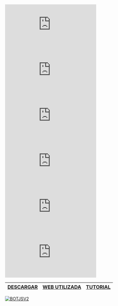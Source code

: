 ![IMAGEN](https://images-ext-2.discordapp.net/external/a7QglSHHDSAyYQNO17fGLXvVXU2cApG-hxz97PUdL2o/%3Ffontsize%3D38%26textcolor%3Dbot%26text%3DBOT/http/fortnitefontgenerator.com/img.php)
![IMAGEN](https://images-ext-1.discordapp.net/external/uxGrWt_noxvvcHQMzkDh6hDA_RAVcYcXRgmsfgVFox0/%3Ffontsize%3D38%26textcolor%3Dbot%26text%3DDE/http/fortnitefontgenerator.com/img.php)
![IMAGEN](https://images-ext-2.discordapp.net/external/YNrnn1YLK0SkeGlsyEUdEUMxkR-nDCYNCxF4yAcMdJA/%3Ffontsize%3D38%26textcolor%3D16bbf2%26text%3DDISCORD/http/fortnitefontgenerator.com/img.php)
![IMAGEN](https://images-ext-1.discordapp.net/external/aDLdodqzJOGCKATCuyL81j75IxG9t94zaYT6mp9sjpI/%3Ffontsize%3D38%26textcolor%3Dbot%26text%3DEN/http/fortnitefontgenerator.com/img.php)
![IMAGEN](https://images-ext-1.discordapp.net/external/XAxBn07lQUUJm-d8gLprTV9CdPAneiIt1eoZhkffTto/%3Ffontsize%3D38%26textcolor%3De39414%26text%3DJAVASCRIPT/http/fortnitefontgenerator.com/img.php)
![IMAGEN](https://images-ext-1.discordapp.net/external/L-1_-G9Kyf-SF-2pxoUUSk0yqIPvfui0nAirW31ZjHk/%3Ffontsize%3D38%26textcolor%3De%26text%3DV2/http/fortnitefontgenerator.com/img.php)

| [DESCARGAR](https://github.com/Whoisadri2/bot-discordjsv2) | [WEB UTILIZADA](https://support.glitch.com/t/beginner-discord-bot-with-command-handler/9683) | [TUTORIAL](https://www.youtube.com/watch?v=wSoRtWm64n8) |
| :---: | :---: | :---: |

[![BOTJSV2](https://github-readme-stats.vercel.app/api/pin/?username=Admin9712&repo=bot-discordjsv2&theme=dark)](https://github.com/Admin9712/bot-discordjsv2)<br/>
